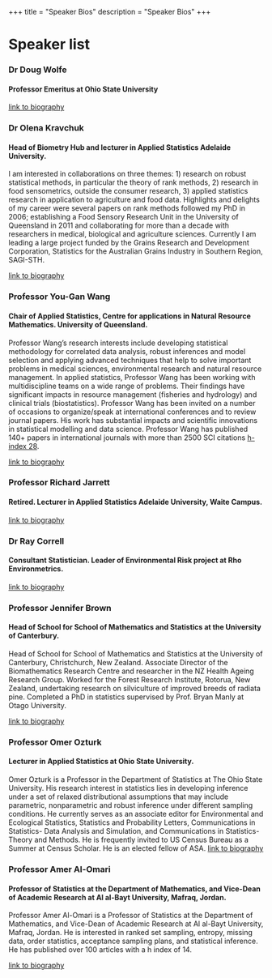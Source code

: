 +++
title = "Speaker Bios"
description = "Speaker Bios"
+++

# Speaker list

### Dr Doug Wolfe
#### Professor Emeritus at Ohio State University

[link to biography](https://stat.osu.edu/people/wolfe.9)

### Dr Olena Kravchuk
#### Head of Biometry Hub and lecturer in Applied Statistics Adelaide University.
I am interested in collaborations on three themes: 1) research on robust statistical methods, in particular the theory of rank methods, 2) research in food sensometrics, outside the consumer research, 3) applied statistics research in application to agriculture and food data. Highlights and delights of my career were several papers on rank methods followed my PhD in 2006; establishing a Food Sensory Research Unit in the University of Queensland in 2011 and collaborating for more than a decade with researchers in medical, biological and agriculture sciences. Currently I am leading a large project funded by the Grains Research and Development Corporation, Statistics for the  Australian Grains Industry in Southern Region, SAGI-STH.

[link to biography](https://researchers.adelaide.edu.au/profile/olena.kravchuk)

### Professor You-Gan Wang
#### Chair of Applied Statistics, Centre for applications in Natural Resource Mathematics.  University of Queensland.
Professor Wang’s research interests include developing statistical methodology for correlated data analysis, robust inferences and model selection and applying advanced techniques that help to solve important problems in medical sciences, environmental research and natural resource management. In applied statistics, Professor Wang has been working with multidiscipline teams on a wide range of problems. Their findings have significant impacts in resource management (fisheries and hydrology) and clinical trials (biostatistics).  Professor Wang has been invited on a number of occasions to organize/speak at international conferences and to review journal papers. His work has substantial impacts and scientific innovations in statistical modelling and data science. Professor Wang has published 140+ papers in international journals with more than 2500 SCI citations [h-index 28](http://scholar.google.com.au/citations?user=MNUkTMQAAAAJ&hl=en).

[link to biography](http://staff.qut.edu.au/staff/wangy/)

### Professor Richard Jarrett
#### Retired.  Lecturer in Applied Statistics Adelaide University, Waite Campus.

[link to biography](www.slides.com)

### Dr Ray Correll
#### Consultant Statistician.  Leader of Environmental Risk project at Rho Environmetrics.

[link to biography](www.slides.com)

### Professor Jennifer Brown
#### Head of School for School of Mathematics and Statistics at the University of Canterbury.
Head of School for School of Mathematics and Statistics at the University of Canterbury, Christchurch, New Zealand. Associate Director of the Biomathematics Research Centre and researcher in the NZ Health Ageing Research Group. Worked for the Forest Research Institute, Rotorua, New Zealand, undertaking research on silviculture of improved breeds of radiata pine. Completed a PhD in statistics supervised by Prof. Bryan Manly at Otago University.

[link to biography](http://www.math.canterbury.ac.nz/~j.brown/)

### Professor Omer Ozturk
#### Lecturer in Applied Statistics at Ohio State University.
Omer Ozturk is a Professor in the Department of Statistics at The Ohio State University. His research interest in statistics lies in developing inference under a set of relaxed distributional assumptions that may include parametric, nonparametric and robust inference under different sampling conditions. He currently serves as an associate editor for Environmental and Ecological Statistics, Statistics and Probability Letters, Communications in Statistics- Data Analysis and Simulation, and Communications in Statistics- Theory and Methods. He is frequently invited to US Census Bureau as a Summer at Census Scholar. He is an elected fellow of ASA.
[link to biography](https://stat.osu.edu/people/ozturk.4)

### Professor Amer Al-Omari
#### Professor of Statistics at the Department of Mathematics, and Vice-Dean of Academic Research at Al al-Bayt University, Mafraq, Jordan.
Professor Amer Al-Omari is a Professor of Statistics at the Department of Mathematics, and Vice-Dean of Academic Research at Al al-Bayt University, Mafraq, Jordan. He is interested in ranked set sampling, entropy, missing data, order statistics, acceptance sampling plans, and statistical inference. He has published over 100 articles with a h index of 14.

[link to biography](https://web2.aabu.edu.jo/Staf/index.jsp?emp=2576)